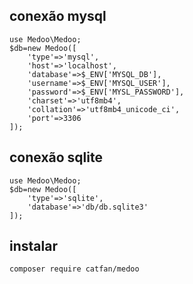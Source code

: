 ## conexão mysql

```
use Medoo\Medoo;
$db=new Medoo([
	'type'=>'mysql',
	'host'=>'localhost',
	'database'=>$_ENV['MYSQL_DB'],
	'username'=>$_ENV['MYSQL_USER'],
	'password'=>$_ENV['MYSL_PASSWORD'],
	'charset'=>'utf8mb4',
	'collation'=>'utf8mb4_unicode_ci',
	'port'=>3306
]);
```

## conexão sqlite

```
use Medoo\Medoo;
$db=new Medoo([
	'type'=>'sqlite',
	'database'=>'db/db.sqlite3'
]);
```

## instalar

```
composer require catfan/medoo
```
